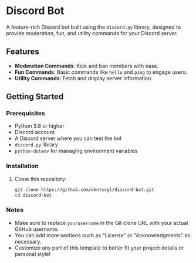 # Discord Bot

A feature-rich Discord bot built using the `discord.py` library, designed to provide moderation, fun, and utility commands for your Discord server.

## Features

- **Moderation Commands**: Kick and ban members with ease.
- **Fun Commands**: Basic commands like `hello` and `ping` to engage users.
- **Utility Commands**: Fetch and display server information.

## Getting Started

### Prerequisites

- Python 3.8 or higher
- Discord account
- A Discord server where you can test the bot
- `discord.py` library
- `python-dotenv` for managing environment variables

### Installation

1. Clone this repository:

   ```bash
   git clone https://github.com/okntscgl/discord-bot.git
   cd discord-bot


### Notes

- Make sure to replace `yourusername` in the Git clone URL with your actual GitHub username.
- You can add more sections such as "License" or "Acknowledgments" as necessary. 
- Customize any part of this template to better fit your project details or personal style!
